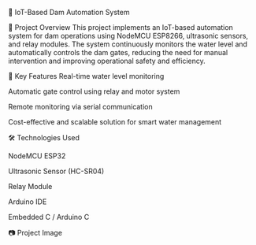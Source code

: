 🌊 IoT-Based Dam Automation System

🔧 Project Overview
This project implements an IoT-based automation system for dam operations using NodeMCU ESP8266, ultrasonic sensors, and relay modules. The system continuously monitors the water level and automatically controls the dam gates, reducing the need for manual intervention and improving operational safety and efficiency.

🚀 Key Features
Real-time water level monitoring

Automatic gate control using relay and motor system

Remote monitoring via serial communication 

Cost-effective and scalable solution for smart water management

🛠️ Technologies Used

NodeMCU ESP32

Ultrasonic Sensor (HC-SR04)

Relay Module

Arduino IDE

Embedded C / Arduino C

📷 Project Image

